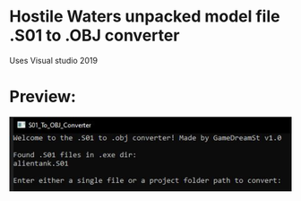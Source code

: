 # Hostile Waters unpacked model file .S01 to .OBJ converter
Uses Visual studio 2019

# Preview:
<p align="center">
  <img src="https://github.com/GameDreamSt/HW_S01_To_Obj/blob/main/Preview.JPG?" alt="Console preview"/>
</p>
